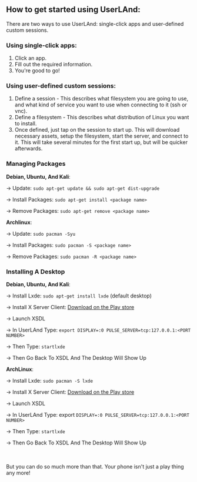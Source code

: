 ## How to get started using UserLAnd:

There are two ways to use UserLAnd: single-click apps and user-defined custom sessions.

### Using single-click apps:
1. Click an app.
2. Fill out the required information.
3. You're good to go!

### Using user-defined custom sessions:
1. Define a session - This describes what filesystem you are going to use, and what kind of service you want to use when connecting to it (ssh or vnc).
2. Define a filesystem - This describes what distribution of Linux you want to install.
3. Once defined, just tap on the session to start up. This will download necessary assets, setup the filesystem, start the server, and connect to it.  This will take several minutes for the first start up, but will be quicker afterwards.

### Managing Packages 

**Debian, Ubuntu, And Kali**:

-> Update: `sudo apt-get update && sudo apt-get dist-upgrade`

-> Install Packages: `sudo apt-get install <package name>`

-> Remove Packages: `sudo apt-get remove <package name>`

**Archlinux**:

-> Update: `sudo pacman -Syu`

-> Install Packages: `sudo pacman -S <package name>`

-> Remove Packages: `sudo pacman -R <package name>`

### Installing A Desktop

**Debian, Ubuntu, And Kali**:

-> Install Lxde: `sudo apt-get install lxde` (default desktop)

-> Install X Server Client: [Download on the Play store](https://play.google.com/store/apps/details?id=x.org.server&hl=en)

-> Launch XSDL

-> In UserLAnd Type: `export DISPLAY=:0 PULSE_SERVER=tcp:127.0.0.1:<PORT NUMBER>`

-> Then Type: `startlxde`

-> Then Go Back To XSDL And The Desktop Will Show Up

**ArchLinux**:

-> Install Lxde: `sudo pacman -S lxde`

-> Install X Server Client: [Download on the Play store](https://play.google.com/store/apps/details?id=x.org.server&hl=en)

-> Launch XSDL

-> In UserLAnd Type: export `DISPLAY=:0 PULSE_SERVER=tcp:127.0.0.1:<PORT NUMBER>`

-> Then Type: `startlxde`

-> Then Go Back To XSDL And The Desktop Will Show Up

<br/>
<br/>
But you can do so much more than that. Your phone isn't just a play thing any more!